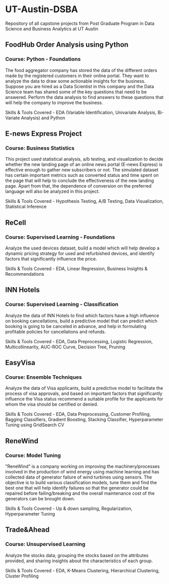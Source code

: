 # UT-Austin-DSBA
Repository of all capstone projects from Post Graduate Program in Data Science and Business Analytics at UT Austin

## FoodHub Order Analysis using Python

### Course: Python - Foundations

The food aggregator company has stored the data of the different orders made by the registered customers in their online portal. They want to analyze the data to draw some actionable insights for the business. Suppose you are hired as a Data Scientist in this company and the Data Science team has shared some of the key questions that need to be answered. Perform the data analysis to find answers to these questions that will help the company to improve the business.

Skills & Tools Covered - EDA (Variable Identification, Univariate Analysis, Bi-Variate Analysis) and Python

## E-news Express Project

### Course: Business Statistics

This project used statistical analysis, a/b testing, and visualization to decide whether the new landing page of an online news portal (E-news Express) is effective enough to gather new subscribers or not. The simulated dataset has certain important metrics such as converted status and time spent on the page that will help to conclude the effectiveness of the new landing page. Apart from that, the dependence of conversion on the preferred language will also be analyzed in this project.

Skills & Tools Covered - Hypothesis Testing, A/B Testing, Data Visualization, Statistical Inference

## ReCell

### Course: Supervised Learning - Foundations

Analyze the used devices dataset, build a model which will help develop a dynamic pricing strategy for used and refurbished devices, and identify factors that significantly influence the price.

Skills & Tools Covered - EDA, Linear Regression, Business Insights & Recommendations

## INN Hotels

### Course: Supervised Learning - Classification

Analyze the data of INN Hotels to find which factors have a high influence on booking cancellations, build a predictive model that can predict which booking is going to be canceled in advance, and help in formulating profitable policies for cancellations and refunds.

Skills & Tools Covered - EDA, Data Preprocessing, Logistic Regression, Multicollinearity, AUC-ROC Curve, Decision Tree, Pruning

## EasyVisa

### Course: Ensemble Techniques

Analyze the data of Visa applicants, build a predictive model to facilitate the process of visa approvals, and based on important factors that significantly influence the Visa status recommend a suitable profile for the applicants for whom the visa should be certified or denied.

Skills & Tools Covered - EDA, Data Preprocessing, Customer Profiling, Bagging Classifiers, Gradient Boosting, Stacking Classifier, Hyperparameter Tuning using GridSearch CV

## ReneWind

### Course: Model Tuning

"ReneWind" is a company working on improving the machinery/processes involved in the production of wind energy using machine learning and has collected data of generator failure of wind turbines using sensors. The objective is to build various classification models, tune them and find the best one that will help identify failures so that the generator could be repaired before failing/breaking and the overall maintenance cost of the generators can be brought down.

Skills & Tools Covered - Up & down sampling, Regularization, Hyperparameter Tuning

## Trade&Ahead

### Course: Unsupervised Learning

Analyze the stocks data, grouping the stocks based on the attributes provided, and sharing insights about the characteristics of each group.

Skills & Tools Covered - EDA, K-Means Clustering, Hierarchical Clustering, Cluster Profiling
